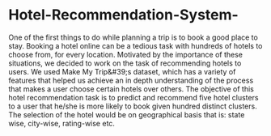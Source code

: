# Hotel-Recommendation-System-
One of the first things to do while planning a trip is to book a good place to stay. Booking a hotel online can be a tedious task with hundreds of hotels to choose from, for every location. Motivated by the importance of these situations, we decided to work on the task of recommending hotels to users. We used Make My Trip&amp;#39;s dataset, which has a variety of features that helped us achieve an in depth understanding of the process that makes a user choose certain hotels over others. The objective of this hotel recommendation task is to predict and recommend five hotel clusters to a user that he/she is more likely to book given hundred distinct clusters. The selection of the hotel would be on geographical basis that is: state wise, city-wise, rating-wise etc.
